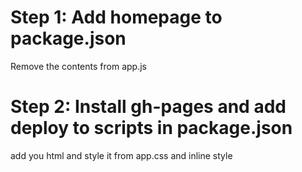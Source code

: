 # Step 1: Add homepage to package.json
 Remove the contents from app.js

# Step 2: Install gh-pages and add deploy to scripts in package.json
add you html and style it from app.css and inline style  

